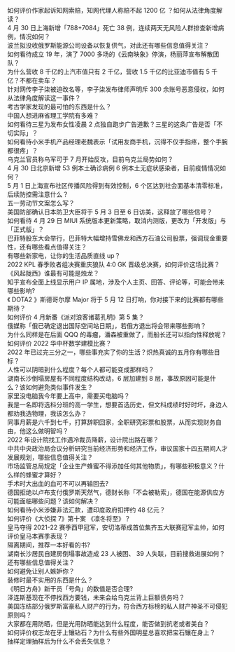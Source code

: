 如何评价作家起诉知网索赔，知网代理人称赔不起 1200 亿 ？如何从法律角度解读？  
4 月 30 日上海新增「788+7084」死亡 38 例，连续两天无风险人群排查新增病例，情况如何？  
波兰拟没收俄罗斯能源公司设备以恢复供气，对此还有哪些信息值得关注？  
如何看待成立 19 年，演了 7000 多场的《云南映象》停演，杨丽萍宣布解散团队？  
为什么营收 8 千亿的上汽市值只有 2 千亿，营收 1.5 千亿的比亚迪市值有 5 千亿？不都在卖车？  
针对网传李子柒被迫改名等，李子柒发布律师声明斥 300 余账号恶意侵权，如何从法律角度解读这一事件？  
考古学家发现的最可怕的东西是什么？  
中国人想进麻省理工学院有多难？  
如何看待三星为发布女性凌晨 2 点独自跑步广告道歉？三星的这条广告是否「不切实际」？  
如何看待小米手机产品经理老魏表示「试用友商手机，沉得不仅手指疼，整个手腕都很疼」？  
乌克兰官员称乌军可于 7 月开始反攻，目前乌克兰局势如何？  
4 月 30 日北京新增 53 例本土确诊病例 6 例本土无症状感染者，目前疫情情况如何？  
5 月 1 日上海宣布社区传播风险得到有效控制，6 个区达到社会面基本清零标准，后续防控需注意什么？  
五一劳动节文案怎么写？  
美国防部确认日本防卫大臣将于 5 月 3 日至 6 日访美，这释放了哪些信号？  
如何看待 4 月 29 日 MIUI 系统版本更新策略，取消内测版，更改为「开发版」与「正式版」？  
巴菲特股东大会举行，巴菲特大幅增持雪佛龙和西方石油公司股票，强调现金重要性，还有哪些看点值得关注？  
有哪些新家电，让你的生活品质直线 up？  
2022 KPL 春季败者组决赛重庆狼队 4:0 GK 晋级总决赛，如何评价这场比赛？  
《风起陇西》谁最有可能是烛龙？  
知乎宣布全面上线显示用户 IP 属地，涉及个人主页、回答、评论等，可能会带来哪些影响?  
《 DOTA2 》斯德哥尔摩 Major 将于 5 月 12 日打响，你对接下来的比赛都有哪些期待？  
如何评价 4 月新番《派对浪客诸葛孔明》第 5 集？  
俄媒称「俄已确定退出国际空间站日期」，若俄方退出将会带来哪些影响？  
为什么同样是在后面 QQQ 的毒瘤，潘森被重做了，而船长还可以指向性释放呢？  
如何评价 2022 华中杯数学建模比赛？  
2022 年已过完三分之一，哪些事充实了你的生活？炽热真诚的五月你有哪些目标？  
人性可以阴暗到什么程度？每个人都可能变成那样吗？  
湖南长沙倒塌房屋有不同程度结构改动，6 层加建到 8 层，事故原因可能是什么？该如何避免类似事件发生？  
家里没电脑我今年要上高中，需要买电脑吗？  
我是一名即将选科分班的高一学生，想要首选历史，但文科成绩时好时坏，身边人都劝我选物理，我该怎么办？  
同事月薪是六千到七千，打算辞职回家，全职研究彩票和股票，从而实现财务自由，他这么做明智吗？  
2022 年设计院找工作遇冷裁员降薪，设计院出路在哪？  
中共中央政治局会议分析研究当前经济形势和经济工作，审议国家十四五期间人才发展规划，哪些信息值得关注？  
市场监管总局规定「企业生产蜂蜜不得添加任何其他物质」，有哪些积极意义？什么样的蜂蜜才算好？  
手术时大出血的血可不可以再输回去?  
德国拒绝以卢布支付俄罗斯天然气，德财长称「不会被勒索」，德国在能源供应方可能面临哪些问题？该如何解决？  
如何看待小米涉嫌非法汇款，遭印度政府扣押约 48 亿元？  
如何评价《大侦探 7》第十案 《凛冬将至》？  
皇马夺得 2021-22 赛季西甲冠军，安切洛蒂成首位集齐五大联赛冠军主帅，如何评价皇马本赛季表现？  
隔离期间，推荐一本好看的书?  
湖南长沙居民自建房倒塌事故造成 23 人被困、 39 人失联，目前搜救进展如何？还有哪些信息值得关注？  
如何避免让别人嫉妒你？  
装修时最不实用的东西是什么？  
《明日方舟》新干员「号角」的数值是否合理?  
泽连斯基现在不停找西方要钱，未来会给乌克兰背上巨额债务吗？  
美国冻结部分俄罗斯富豪私人财产的行为，符合西方标榜的私人财产神圣不可侵犯原则吗？  
大家都在用防晒，但是光用防晒能达到什么程度，能否做到抗老或者美白？  
如何评价权志龙在牙上镶钻石？为什么有些外国明星总喜欢把宝石镶在身上？  
抽样定理抽样后为什么不会丢失信息？  
